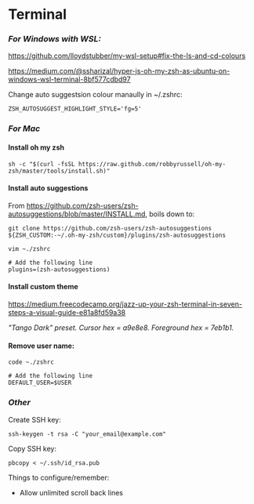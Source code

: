 Terminal
========

### _For Windows with WSL:_

https://github.com/lloydstubber/my-wsl-setup#fix-the-ls-and-cd-colours

https://medium.com/@ssharizal/hyper-js-oh-my-zsh-as-ubuntu-on-windows-wsl-terminal-8bf577cdbd97

Change auto suggestsion colour manaully in ~/.zshrc:

    ZSH_AUTOSUGGEST_HIGHLIGHT_STYLE='fg=5'

### _For Mac_

#### Install oh my zsh

    sh -c "$(curl -fsSL https://raw.github.com/robbyrussell/oh-my-zsh/master/tools/install.sh)"

#### Install auto suggestions

From https://github.com/zsh-users/zsh-autosuggestions/blob/master/INSTALL.md, boils down to:

    git clone https://github.com/zsh-users/zsh-autosuggestions ${ZSH_CUSTOM:-~/.oh-my-zsh/custom}/plugins/zsh-autosuggestions

    vim ~./zshrc
    
    # Add the following line 
    plugins=(zsh-autosuggestions)

#### Install custom theme

https://medium.freecodecamp.org/jazz-up-your-zsh-terminal-in-seven-steps-a-visual-guide-e81a8fd59a38

_"Tango Dark" preset. Cursor hex = a9e8e8. Foreground hex = 7eb1b1._

#### Remove user name:

    code ~./zshrc

    # Add the following line
    DEFAULT_USER=$USER

### _Other_

Create SSH key:

    ssh-keygen -t rsa -C "your_email@example.com"

Copy SSH key:

    pbcopy < ~/.ssh/id_rsa.pub
    
Things to configure/remember:
- Allow unlimited scroll back lines

